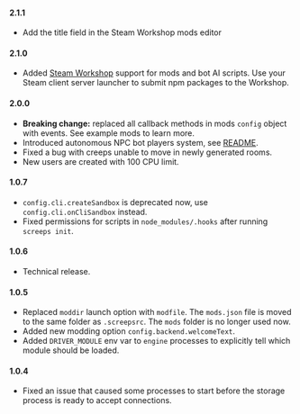 #### 2.1.1
* Add the title field in the Steam Workshop mods editor

#### 2.1.0
* Added [Steam Workshop](http://steamcommunity.com/app/464350/workshop/) support for mods and bot AI scripts. 
    Use your Steam client server launcher to submit npm packages to the Workshop.
    
#### 2.0.0
* **Breaking change:** replaced all callback methods in mods `config` object with events. See example mods to learn more.
* Introduced autonomous NPC bot players system, see [README](https://github.com/screeps/screeps#npc-bots).
* Fixed a bug with creeps unable to move in newly generated rooms.   
* New users are created with 100 CPU limit. 

#### 1.0.7
* `config.cli.createSandbox` is deprecated now, use `config.cli.onCliSandbox` instead.
* Fixed permissions for scripts in `node_modules/.hooks` after running `screeps init`.

#### 1.0.6
* Technical release.
 
#### 1.0.5
* Replaced `moddir` launch option with `modfile`. The `mods.json` file is moved to the same folder as `.screepsrc`. The `mods` folder is no longer used now.
* Added new modding option `config.backend.welcomeText`.
* Added `DRIVER_MODULE` env var to `engine` processes to explicitly tell which module should be loaded.

#### 1.0.4
* Fixed an issue that caused some processes to start before the storage process is ready to accept connections.
